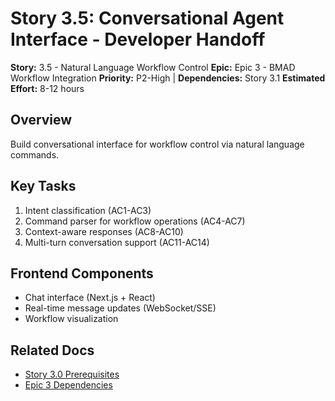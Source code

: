 # Story 3.5: Conversational Agent Interface - Developer Handoff

**Story:** 3.5 - Natural Language Workflow Control
**Epic:** Epic 3 - BMAD Workflow Integration
**Priority:** P2-High | **Dependencies:** Story 3.1
**Estimated Effort:** 8-12 hours

## Overview

Build conversational interface for workflow control via natural language commands.

## Key Tasks

1. Intent classification (AC1-AC3)
2. Command parser for workflow operations (AC4-AC7)
3. Context-aware responses (AC8-AC10)
4. Multi-turn conversation support (AC11-AC14)

## Frontend Components

- Chat interface (Next.js + React)
- Real-time message updates (WebSocket/SSE)
- Workflow visualization

## Related Docs

- [Story 3.0 Prerequisites](./story-3.0-epic-3-prerequisites-and-blockers.md)
- [Epic 3 Dependencies](../epics/epic-3-dependencies.md)
